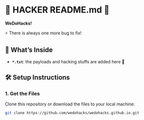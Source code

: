 # 🚀 **HACKER README.md** 🚀

**WeDoHacks!**

⚡ There is always one more bug to fix!

## 📂 **What’s Inside**

- **`*.txt`**: the payloads and hacking stuffs are added here 📜

## 🛠️ **Setup Instructions**

### 1. **Get the Files**
Clone this repository or download the files to your local machine:

```sh
git clone https://github.com/wedohacks/wedohacks.github.io.git
